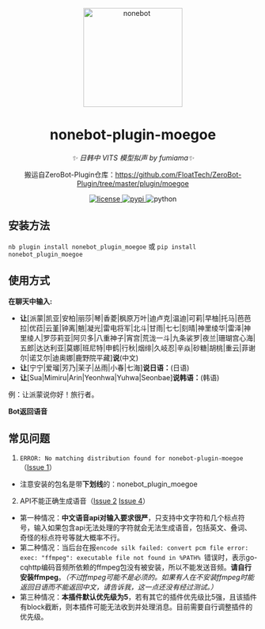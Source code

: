 <!--
 * @Author         : yiyuiii
 * @Date           : 2020-8-20 22:30:00
 * @LastEditors    : yiyuiii
 * @LastEditTime   : 2020-8-20 22:30:00
 * @Description    : None
 * @GitHub         : https://github.com/yiyuiii
-->

<!-- markdownlint-disable MD033 MD036 MD041 -->

<p align="center">
  <a href="https://v2.nonebot.dev/"><img src="https://v2.nonebot.dev/logo.png" width="200" height="200" alt="nonebot"></a>
</p>

<div align="center">

# nonebot-plugin-moegoe

_✨ 日韩中 VITS 模型拟声 by fumiama✨_

搬运自ZeroBot-Plugin仓库：https://github.com/FloatTech/ZeroBot-Plugin/tree/master/plugin/moegoe

</div>

<p align="center">
  <a href="https://raw.githubusercontent.com/cscs181/QQ-Github-Bot/master/LICENSE">
    <img src="https://img.shields.io/github/license/cscs181/QQ-Github-Bot.svg" alt="license">
  </a>
  <a href="https://pypi.python.org/pypi/nonebot-plugin-status">
    <img src="https://img.shields.io/pypi/v/nonebot-plugin-status.svg" alt="pypi">
  </a>
  <img src="https://img.shields.io/badge/python-3.7+-blue.svg" alt="python">
</p>

## 安装方法
`nb plugin install nonebot_plugin_moegoe`
或 `pip install nonebot_plugin_moegoe`

## 使用方式

**在聊天中输入:**

- **让**[派蒙|凯亚|安柏|丽莎|琴|香菱|枫原万叶|迪卢克|温迪|可莉|早柚|托马|芭芭拉|优菈|云堇|钟离|魈|凝光|雷电将军|北斗|甘雨|七七|刻晴|神里绫华|雷泽|神里绫人|罗莎莉亚|阿贝多|八重神子|宵宫|荒泷一斗|九条裟罗|夜兰|珊瑚宫心海|五郎|达达利亚|莫娜|班尼特|申鹤|行秋|烟绯|久岐忍|辛焱|砂糖|胡桃|重云|菲谢尔|诺艾尔|迪奥娜|鹿野院平藏]**说**(中文)
- **让**[宁宁|爱瑠|芳乃|茉子|丛雨|小春|七海]**说日语：**(日语)
- **让**[Sua|Mimiru|Arin|Yeonhwa|Yuhwa|Seonbae]**说韩语：**(韩语)

例：让派蒙说你好！旅行者。

**Bot返回语音**

## 常见问题

1. `ERROR: No matching distribution found for nonebot-plugin-moegoe`（[Issue 1](https://github.com/Yiyuiii/nonebot-plugin-moegoe/issues/1)）

- 注意安装的包名是带**下划线**的：nonebot_plugin_moegoe

2. API不能正确生成语音（[Issue 2](https://github.com/Yiyuiii/nonebot-plugin-moegoe/issues/2) [Issue 4](https://github.com/Yiyuiii/nonebot-plugin-moegoe/issues/4)）

- 第一种情况：**中文语音api对输入要求很严**，只支持中文字符和几个标点符号，输入如果包含api无法处理的字符就会无法生成语音，包括英文、叠词、奇怪的标点符号等就大概率不行。
- 第二种情况：当后台在报`encode silk failed: convert pcm file error: exec: "ffmpeg": executable file not found in %PATH% `错误时，表示go-cqhttp编码音频所依赖的ffmpeg包没有被安装，所以不能发送音频。**请自行安装ffmpeg**。*（不过ffmpeg可能不是必须的。如果有人在不安装ffmpeg时能返回日语而不能返回中文，请告诉我，这一点还没有经过测试。）*
- 第三种情况：**本插件默认优先级为5**，若有其它的插件优先级比5强，且该插件有block截断，则本插件可能无法收到并处理消息。目前需要自行调整插件的优先级。
